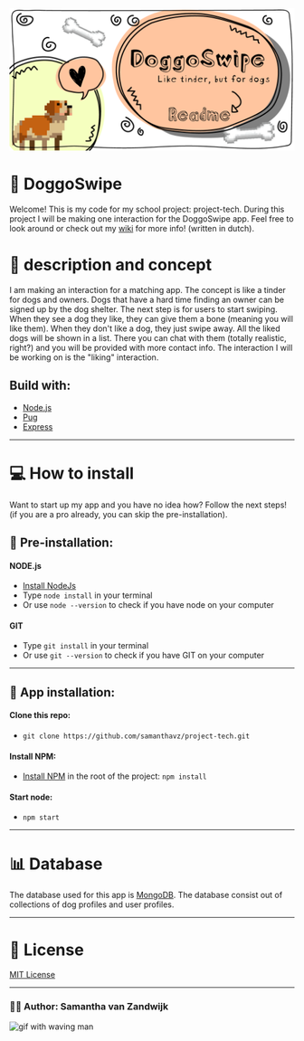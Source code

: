 ![DoggoSwipe banner](./files/Banner-01.png)
# 🐶 DoggoSwipe

Welcome! This is my code for my school project: project-tech. During this project I will be making one interaction for the DoggoSwipe app. Feel free to look around or check out my [wiki](https://github.com/samanthavz/project-tech/wiki) for more info! (written in dutch).

# 📃 description and concept

 I am making an interaction for a matching app. The concept is like a tinder for dogs and owners. Dogs that have a hard time finding an owner can be signed up by the dog shelter. The next step is for users to start swiping. When they see a dog they like, they can give them a bone (meaning you will like them). When they don't like a dog, they just swipe away. All the liked dogs will be shown in a list. There you can chat with them (totally realistic, right?) and you will be provided with more contact info. The interaction I will be working on is the "liking" interaction.

 <!-- TODO: add features -->

 ## Build with:
 * [Node.js](https://nodejs.org/en/)
 * [Pug](https://pugjs.org/api/getting-started.html)
 * [Express](https://www.npmjs.com/package/express)

 ---

# 💻 How to install

Want to start up my app and you have no idea how? Follow the next steps! (if you are a pro already, you can skip the pre-installation).
## 🔨 Pre-installation:
#### NODE.js
* [Install NodeJs](https://nodejs.org/en/download/)
* Type ```node install``` in your terminal
* Or use ```node --version``` to check if you have node on your computer

#### GIT
* Type ```git install``` in your terminal
* Or use ```git --version``` to check if you have GIT on your computer

---
## 🔨 App installation:
#### Clone this repo:
* ```git clone https://github.com/samanthavz/project-tech.git```

#### Install NPM:
* [Install NPM](https://www.npmjs.com/get-npm) in the root of the project:
``` npm install ```

#### Start node:
* ```npm start```

---
# 📊 Database

The database used for this app is [MongoDB](https://www.mongodb.com/). The database consist out of collections of dog profiles and user profiles.

<!-- TODO: data structure diagram -->

---
# 🎫 License

[MIT License](https://github.com/samanthavz/project-tech/blob/master/LICENSE)

---

### 🙋‍♀️ Author: Samantha van Zandwijk

![gif with waving man](./files/hello.gif)

